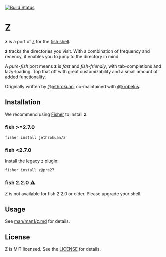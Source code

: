 [![Build Status](https://travis-ci.org/jethrokuan/z.svg?branch=master)](https://travis-ci.org/jethrokuan/z)

# Z

**z** is a port of [z](https://github.com/rupa/z) for the [fish shell](https://fishshell.com).

**z** tracks the directories you visit. With a combination of frequency and recency, it enables you to jump to the directory in mind.

A _pure-fish_ port means **z** is _fast_ and _fish-friendly_, with tab-completions and lazy-loading. Top that off with great customizability and a small amount of added functionality.

Originally written by [@jethrokuan](https://github.com/jethrokuan/), co-maintained with [@krobelus](https://github.com/krobelus).

## Installation

We recommend using [Fisher](https://github.com/jorgebucaran/fisher) to install **z**.

### fish >=2.7.0

```
fisher install jethrokuan/z
```

### fish <2.7.0

Install the legacy z plugin:

```
fisher install z@pre27
```

### fish 2.2.0 :warning:

Z is not available for fish 2.2.0 or older. Please upgrade your shell.

## Usage

See [man/man1/z.md](https://github.com/jethrokuan/z/blob/master/man/man1/z.md) for details.

## License

Z is MIT licensed. See the [LICENSE](LICENSE) for details.
